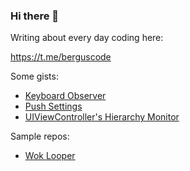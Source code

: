 ### Hi there 👋

Writing about every day coding here:

https://t.me/berguscode

Some gists:

- [Keyboard Observer](https://gist.github.com/bergusman/cab78cd3d194c3612bc1f22ce899b6c7)
- [Push Settings](https://gist.github.com/bergusman/aee22cbcd613f612d4efe348727b1973)
- [UIViewController's Hierarchy Monitor](https://gist.github.com/bergusman/d41a3355b61e3c4b579d888503b84afe)

Sample repos:

- [Wok Looper](https://github.com/bergusman/wok-looper-ios)

<!--
**bergusman/bergusman** is a ✨ _special_ ✨ repository because its `README.md` (this file) appears on your GitHub profile.

Here are some ideas to get you started:

- 🔭 I’m currently working on ...
- 🌱 I’m currently learning ...
- 👯 I’m looking to collaborate on ...
- 🤔 I’m looking for help with ...
- 💬 Ask me about ...
- 📫 How to reach me: ...
- 😄 Pronouns: ...
- ⚡ Fun fact: ...
-->
